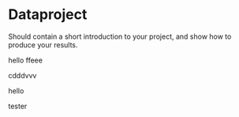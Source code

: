 # Dataproject

Should contain a short introduction to your project, and show how to produce your results.

hello ffeee

cdddvvv

hello

tester